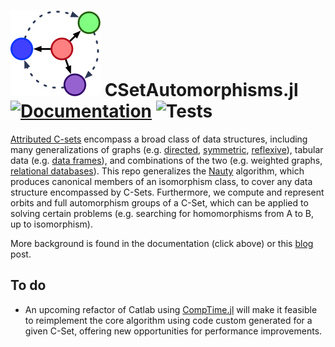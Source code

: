 # ![CSetAutomorphisms.jl](docs/src/assets/logo.png) CSetAutomorphisms.jl [![Documentation](https://github.com/AlgebraicJulia/CSetAutomorphisms.jl/workflows/Documentation/badge.svg)](https://AlgebraicJulia.github.io/CSetAutomorphisms.jl/dev/)  ![Tests](https://github.com/AlgebraicJulia/CSetAutomorphisms.jl/workflows/Tests/badge.svg)

[Attributed C-sets](https://arxiv.org/pdf/2106.04703.pdf) encompass a broad class of data structures, including many generalizations of graphs (e.g. [directed](https://www.algebraicjulia.org/blog/post/2020/09/cset-graphs-1/), [symmetric](https://www.algebraicjulia.org/blog/post/2020/09/cset-graphs-2), [reflexive](https://www.algebraicjulia.org/blog/post/2021/04/cset-graphs-3/)), tabular data (e.g. [data frames](https://pandas.pydata.org/pandas-docs/stable/user_guide/dsintro.html)), and combinations of the two (e.g. weighted graphs, [relational databases](https://en.wikiversity.org/wiki/Relational_Databases/Introduction)). This repo generalizes the [Nauty](https://pallini.di.uniroma1.it/Introduction.html) algorithm, which produces canonical members of an isomorphism class, to cover any data structure encompassed by C-Sets. Furthermore, we compute and represent orbits and full automorphism groups of a C-Set, which can be applied to solving certain problems (e.g. searching for homomorphisms from A to B, up to isomorphism).

More background is found in the documentation (click above) or this [blog](https://www.algebraicjulia.org/blog/post/2022/01/cset-automorphisms/) post.

## To do
- An upcoming refactor of Catlab using [CompTime.jl](https://github.com/olynch/CompTime.jl) will make it feasible to reimplement the core algorithm using code custom generated for a given C-Set, offering new opportunities for performance improvements.

